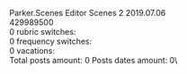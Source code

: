 Parker.Scenes	Editor Scenes 2 2019.07.06\
429989500\
0 rubric switches:\
0 frequency switches:\
0 vacations:\
Total posts amount: 0	Posts dates amount: 0\
